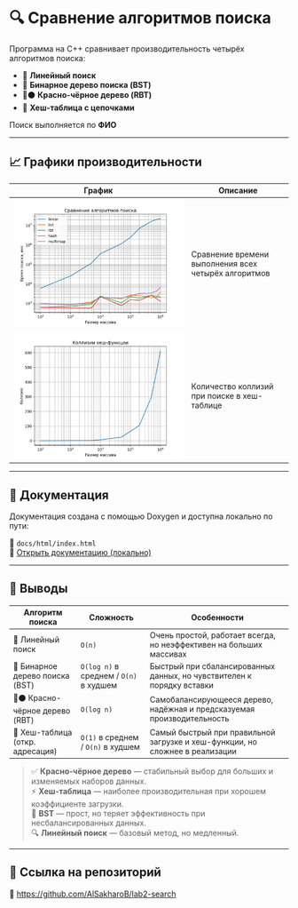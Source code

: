 # 🔍 Сравнение алгоритмов поиска

Программа на C++ сравнивает производительность четырёх алгоритмов поиска:
- 🔹 **Линейный поиск**
- 🌳 **Бинарное дерево поиска (BST)**
- 🔴⚫ **Красно-чёрное дерево (RBT)**
- 🧮 **Хеш-таблица с цепочками**

Поиск выполняется по **ФИО**

---

## 📈 Графики производительности

| График                                | Описание |
|---------------------------------------|----------|
| ![Search Time](search_time_compare.png) | Сравнение времени выполнения всех четырёх алгоритмов |
| ![Collisions](hash_collisions.png)      | Количество коллизий при поиске в хеш-таблице |

---

## 📄 Документация

Документация создана с помощью Doxygen и доступна локально по пути:

📁 `docs/html/index.html`  
📌 [Открыть документацию (локально)](docs/html/index.html)

---

## 🧠 Выводы

| Алгоритм поиска        | Сложность         | Особенности                                                                 |
|------------------------|-------------------|------------------------------------------------------------------------------|
| 🔹 Линейный поиск       | `O(n)`            | Очень простой, работает всегда, но неэффективен на больших массивах         |
| 🌳 Бинарное дерево поиска (BST) | `O(log n)` в среднем / `O(n)` в худшем | Быстрый при сбалансированных данных, но чувствителен к порядку вставки      |
| 🔴⚫ Красно-чёрное дерево (RBT) | `O(log n)`        | Самобалансирующееся дерево, надёжная и предсказуемая производительность     |
| 🧮 Хеш-таблица (откр. адресация) | `O(1)` в среднем / `O(n)` в худшем | Самый быстрый при правильной загрузке и хеш-функции, но сложнее в реализации |

> ✅ **Красно-чёрное дерево** — стабильный выбор для больших и изменяемых наборов данных.  
> ⚡ **Хеш-таблица** — наиболее производительная при хорошем коэффициенте загрузки.  
> 🌳 **BST** — прост, но теряет эффективность при несбалансированных данных.  
> 🔍 **Линейный поиск** — базовый метод, но медленный.

---

## 📎 Ссылка на репозиторий

🔗 https://github.com/AlSakharoB/lab2-search
